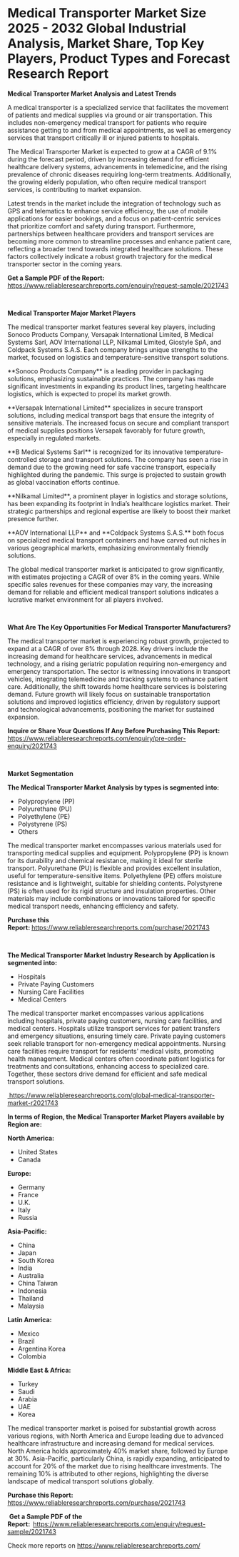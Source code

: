 <p><h1>Medical Transporter Market Size 2025 - 2032 Global Industrial Analysis, Market Share, Top Key Players, Product Types and Forecast Research Report</h1></p><p><strong>Medical Transporter Market Analysis and Latest Trends</strong></p>
<p><p>A medical transporter is a specialized service that facilitates the movement of patients and medical supplies via ground or air transportation. This includes non-emergency medical transport for patients who require assistance getting to and from medical appointments, as well as emergency services that transport critically ill or injured patients to hospitals. </p><p>The Medical Transporter Market is expected to grow at a CAGR of 9.1% during the forecast period, driven by increasing demand for efficient healthcare delivery systems, advancements in telemedicine, and the rising prevalence of chronic diseases requiring long-term treatments. Additionally, the growing elderly population, who often require medical transport services, is contributing to market expansion. </p><p>Latest trends in the market include the integration of technology such as GPS and telematics to enhance service efficiency, the use of mobile applications for easier bookings, and a focus on patient-centric services that prioritize comfort and safety during transport. Furthermore, partnerships between healthcare providers and transport services are becoming more common to streamline processes and enhance patient care, reflecting a broader trend towards integrated healthcare solutions. These factors collectively indicate a robust growth trajectory for the medical transporter sector in the coming years.</p></p>
<p><strong>Get a Sample PDF of the Report:&nbsp;</strong> <a href="https://www.reliableresearchreports.com/enquiry/request-sample/2021743?utm_campaign=3067&utm_medium=2&utm_source=Github&utm_content=ia&utm_term=04032025&utm_id=medical-transporter">https://www.reliableresearchreports.com/enquiry/request-sample/2021743</a></p>
<p>&nbsp;</p>
<p><strong>Medical Transporter Major Market Players</strong></p>
<p><p>The medical transporter market features several key players, including Sonoco Products Company, Versapak International Limited, B Medical Systems Sarl, AOV International LLP, Nilkamal Limited, Giostyle SpA, and Coldpack Systems S.A.S. Each company brings unique strengths to the market, focused on logistics and temperature-sensitive transport solutions.</p><p>**Sonoco Products Company** is a leading provider in packaging solutions, emphasizing sustainable practices. The company has made significant investments in expanding its product lines, targeting healthcare logistics, which is expected to propel its market growth.</p><p>**Versapak International Limited** specializes in secure transport solutions, including medical transport bags that ensure the integrity of sensitive materials. The increased focus on secure and compliant transport of medical supplies positions Versapak favorably for future growth, especially in regulated markets.</p><p>**B Medical Systems Sarl** is recognized for its innovative temperature-controlled storage and transport solutions. The company has seen a rise in demand due to the growing need for safe vaccine transport, especially highlighted during the pandemic. This surge is projected to sustain growth as global vaccination efforts continue.</p><p>**Nilkamal Limited**, a prominent player in logistics and storage solutions, has been expanding its footprint in India’s healthcare logistics market. Their strategic partnerships and regional expertise are likely to boost their market presence further.</p><p>**AOV International LLP** and **Coldpack Systems S.A.S.** both focus on specialized medical transport containers and have carved out niches in various geographical markets, emphasizing environmentally friendly solutions.</p><p>The global medical transporter market is anticipated to grow significantly, with estimates projecting a CAGR of over 8% in the coming years. While specific sales revenues for these companies may vary, the increasing demand for reliable and efficient medical transport solutions indicates a lucrative market environment for all players involved.</p></p>
<p>&nbsp;</p>
<p><strong>What Are The Key Opportunities For Medical Transporter Manufacturers?</strong></p>
<p><p>The medical transporter market is experiencing robust growth, projected to expand at a CAGR of over 8% through 2028. Key drivers include the increasing demand for healthcare services, advancements in medical technology, and a rising geriatric population requiring non-emergency and emergency transportation. The sector is witnessing innovations in transport vehicles, integrating telemedicine and tracking systems to enhance patient care. Additionally, the shift towards home healthcare services is bolstering demand. Future growth will likely focus on sustainable transportation solutions and improved logistics efficiency, driven by regulatory support and technological advancements, positioning the market for sustained expansion.</p></p>
<p><strong>Inquire or Share Your Questions If Any Before Purchasing This Report:</strong> <a href="https://www.reliableresearchreports.com/enquiry/pre-order-enquiry/2021743?utm_campaign=3067&utm_medium=2&utm_source=Github&utm_content=ia&utm_term=04032025&utm_id=medical-transporter">https://www.reliableresearchreports.com/enquiry/pre-order-enquiry/2021743</a></p>
<p>&nbsp;</p>
<p><strong>Market Segmentation</strong></p>
<p><strong>The Medical Transporter Market Analysis by types is segmented into:</strong></p>
<p><ul><li>Polypropylene (PP)</li><li>Polyurethane (PU)</li><li>Polyethylene (PE)</li><li>Polystyrene (PS)</li><li>Others</li></ul></p>
<p><p>The medical transporter market encompasses various materials used for transporting medical supplies and equipment. Polypropylene (PP) is known for its durability and chemical resistance, making it ideal for sterile transport. Polyurethane (PU) is flexible and provides excellent insulation, useful for temperature-sensitive items. Polyethylene (PE) offers moisture resistance and is lightweight, suitable for shielding contents. Polystyrene (PS) is often used for its rigid structure and insulation properties. Other materials may include combinations or innovations tailored for specific medical transport needs, enhancing efficiency and safety.</p></p>
<p><strong>Purchase this Report:&nbsp;</strong><a href="https://www.reliableresearchreports.com/purchase/2021743?utm_campaign=3067&utm_medium=2&utm_source=Github&utm_content=ia&utm_term=04032025&utm_id=medical-transporter">https://www.reliableresearchreports.com/purchase/2021743</a></p>
<p>&nbsp;</p>
<p><strong>The Medical Transporter Market Industry Research by Application is segmented into:</strong></p>
<p><ul><li>Hospitals</li><li>Private Paying Customers</li><li>Nursing Care Facilities</li><li>Medical Centers</li></ul></p>
<p><p>The medical transporter market encompasses various applications including hospitals, private paying customers, nursing care facilities, and medical centers. Hospitals utilize transport services for patient transfers and emergency situations, ensuring timely care. Private paying customers seek reliable transport for non-emergency medical appointments. Nursing care facilities require transport for residents' medical visits, promoting health management. Medical centers often coordinate patient logistics for treatments and consultations, enhancing access to specialized care. Together, these sectors drive demand for efficient and safe medical transport solutions.</p></p>
<p><a href="https://www.reliableresearchreports.com/global-medical-transporter-market-r2021743?utm_campaign=3067&utm_medium=2&utm_source=Github&utm_content=ia&utm_term=04032025&utm_id=medical-transporter">&nbsp;https://www.reliableresearchreports.com/global-medical-transporter-market-r2021743</a></p>
<p><strong>In terms of Region, the Medical Transporter Market Players available by Region are:</strong></p>
<p>
    <p> <strong> North America: </strong>
        <ul>
            <li>United States</li>
            <li>Canada</li>
        </ul>
        </p> 
    <p> <strong> Europe: </strong>
        <ul>
            <li>Germany</li>
            <li>France</li>
            <li>U.K.</li>
            <li>Italy</li>
            <li>Russia</li>
        </ul>
        </p> 
    <p> <strong> Asia-Pacific: </strong>
        <ul>
            <li>China</li>
            <li>Japan</li>
            <li>South Korea</li>
            <li>India</li>
            <li>Australia</li>
            <li>China Taiwan</li>
            <li>Indonesia</li>
            <li>Thailand</li>
            <li>Malaysia</li>
        </ul>
        </p> 
    <p> <strong> Latin America: </strong>
        <ul>
            <li>Mexico</li>
            <li>Brazil</li>
            <li>Argentina Korea</li>
            <li>Colombia</li>
        </ul>
        </p> 
    <p> <strong> Middle East & Africa: </strong>
        <ul>
            <li>Turkey</li>
            <li>Saudi</li>
            <li>Arabia</li>
            <li>UAE</li>
            <li>Korea</li>
        </ul>
    </p>
    </p>
<p><p>The medical transporter market is poised for substantial growth across various regions, with North America and Europe leading due to advanced healthcare infrastructure and increasing demand for medical services. North America holds approximately 40% market share, followed by Europe at 30%. Asia-Pacific, particularly China, is rapidly expanding, anticipated to account for 20% of the market due to rising healthcare investments. The remaining 10% is attributed to other regions, highlighting the diverse landscape of medical transport solutions globally.</p></p>
<p><strong>Purchase this Report: </strong><a href="https://www.reliableresearchreports.com/purchase/2021743?utm_campaign=3067&utm_medium=2&utm_source=Github&utm_content=ia&utm_term=04032025&utm_id=medical-transporter">https://www.reliableresearchreports.com/purchase/2021743</a></p>
<p>&nbsp;<strong>Get a Sample PDF of the Report:&nbsp;&nbsp;</strong><a href="https://www.reliableresearchreports.com/enquiry/request-sample/2021743?utm_campaign=3067&utm_medium=2&utm_source=Github&utm_content=ia&utm_term=04032025&utm_id=medical-transporter">https://www.reliableresearchreports.com/enquiry/request-sample/2021743</a></p>
<p><strong></strong></p>
<p>Check more reports on <a href="https://www.reliableresearchreports.com/?utm_campaign=3067&utm_medium=2&utm_source=Github&utm_content=ia&utm_term=04032025&utm_id=medical-transporter">https://www.reliableresearchreports.com/</a></p>